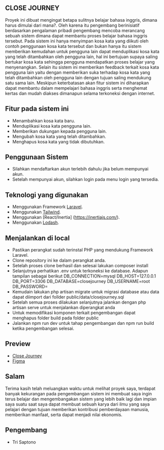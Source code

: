 ## CLOSE JOURNEY

Proyek ini dibuat mengingat betapa sulitnya belajar bahasa inggris, dimana harus dimulai dari mana?.
Oleh karena itu pengembang berinisiatif berdasarkan pengalaman pribadi pengembang mencoba merancang sebuah sistem dimana
dapat membantu proses belajar bahasa inggris tersebut. Pada sistem ini hanya menyimpan kosa kata yang diikuti oleh contoh penggunaan kosa kata tersebut dan bukan hanya itu sistem memberikan kemudahan untuk pengguna lain dapat menduplikasi kosa kata yang telah ditambahkan oleh pengguna lain, hal ini bertujuan supaya saling bertukar kosa kata sehingga pengguna mendapatkan proses belajar yang menyenangkan. Selain itu sistem ini memberikan feedback terkait kosa kata pengguna lain yaitu dengan memberikan suka terhadap kosa kata yang telah ditambahkan oleh pengguna lain dengan tujuan saling mendukung satu sama lain.
Meskipun keterbatasan akan fitur sistem ini diharapkan dapat membantu dalam mempelajari bahasa inggris serta menghemat kertas dan mudah diakses dimanapun selama terkoneksi dengan internet.

## Fitur pada sistem ini

-   Menambahkan kosa kata baru.
-   Menduplikasi kosa kata pengguna lain.
-   Memberikan dukungan kepada pengguna lain.
-   Mengubah kosa kata yang telah ditambahkan.
-   Menghapus kosa kata yang tidak dibutuhkan.

## Penggunaan Sistem

-   Silahkan mendaftarkan akun terlebih dahulu jika belum mempunyai akun.
-   Setelah mempunyai akun, silahkan login pada menu login yang tersedia.

## Teknologi yang digunakan

-   Menggunakan Framework [Laravel](https://laravel.com/).
-   Menggunakan [Tailwind](https://tailwindcss.com/).
-   Menggunakan [React/Inertia] (https://inertiajs.com/).
-   Menggunakan [Lodash](https://lodash.com/).

## Menjalankan di local

-   Pastikan perangkat sudah terinstal PHP yang mendukung Framework Laravel.
-   Clone repository ini ke dalam perangkat anda.
-   Setelah proses clone berhasil dan selesai lakukan composer install
-   Selanjutnya perhatikan .env untuk terkoneksi ke database. Adapun tampilan sebagai berikut
    DB_CONNECTION=mysql
    DB_HOST=127.0.0.1
    DB_PORT=3306
    DB_DATABASE=closejourney
    DB_USERNAME=root
    DB_PASSWORD=
-   Kemudain lakukan php artisan migrate untuk migrasi database atau data dapat diimport dari follder public/data/closejourney.sql
-   Setelah semua proses dilakukan selanjutnya jalankan dengan php artisan serve untuk menjalankan diperangkat anda
-   Untuk memodifikasi komponen terkait pengembangan dapat menghapus folder build pada folder public
-   Jalankan npm run dev untuk tahap pengembangan dan npm run build ketika pengembangan selesai.

## Preview

-   [Close Journey](https://junxwebdev.my.id/)
-   [Figma](https://www.figma.com/design/gM5T0ylnnPx9W1HN8IcH4V/Close-Journey?node-id=0-1&t=bVK5ZHTZ1ExsiTD1-1)

## Salam

Terima kasih telah meluangkan waktu untuk melihat proyek saya, terdapat banyak kekurangan pada pengembangan sistem ini
membuat saya ingin terus belajar dan mengembangakan sistem yang lebih baik lagi dan impian saya suatu saat saya dapat membuat sebuah karya dari ilmu yang saya pelajari dengan tujuan memberikan kontribusi pemberdayaan manusia, memberikan manfaat, serta dapat menjadi nilai ekonomis.

## Pengembang

-   Tri Saptono

